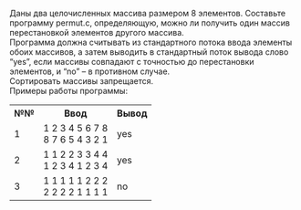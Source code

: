 <p>Даны два целочисленных массива размером 8 элементов. Составьте программу permut.c, определяющую, можно ли получить один массив перестановкой элементов другого массива.<br>
Программа должна считывать из стандартного потока ввода элементы обоих массивов, а затем выводить в стандартный поток вывода слово “yes”, если массивы совпадают с точностью до перестановки элементов, и “no” – в противном случае.<br>
Сортировать массивы запрещается.<br>
Примеры работы программы:</p>
<table class="tg">
  <tr>
    <th class="tg-0pky">№№</th>
    <th class="tg-0pky">Ввод</th>
    <th class="tg-0pky">Вывод</th>
  </tr>
  <tr>
    <td class="tg-0pky">1</td>
    <td class="tg-0pky">1 2 3 4 5 6 7 8 <br>8 7 6 5 4 3 2 1</td>
    <td class="tg-0pky">yes</td>
  </tr>
  <tr>
    <td class="tg-0pky">2</td>
    <td class="tg-0pky">1 1 2 2 3 3 4 4 <br>1 2 3 4 1 2 3 4</td>
    <td class="tg-0pky">yes</td>
  </tr>
  <tr>
    <td class="tg-0pky">3</td>
    <td class="tg-0pky">1 1 1 1 1 2 2 2 <br>2 2 2 2 1 1 1 1</td>
    <td class="tg-0pky">no</td>
  </tr>
</table>
